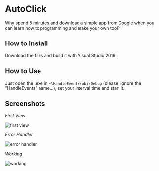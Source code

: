 # AutoClick
Why spend 5 minutes and download a simple app from Google when you can learn how to programming and make your own tool?

## How to Install ##

Download the files and build it with Visual Studio 2019.

## How to Use ##

Just open the .exe in `~\HandleEvents\obj\Debug` (please, ignore the "HandleEvents" name...), set your interval time and start it.

## Screenshots ##
_First View_

![first view](https://ibb.co/qDHRhpF)

_Error Handler_

![error handler](https://ibb.co/Kwpk4z4)

_Working_

![working](https://ibb.co/nBKPWL5)
